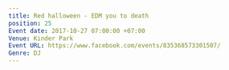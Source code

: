 ```yaml
---
title: Red halloween - EDM you to death
position: 25
Event date: 2017-10-27 07:00:00 +07:00
Venue: Kinder Park
Event URL: https://www.facebook.com/events/835368573301507/
Genre: DJ
---
```


